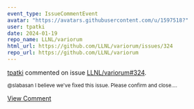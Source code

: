 ```yaml
---
event_type: IssueCommentEvent
avatar: "https://avatars.githubusercontent.com/u/1597518?"
user: tpatki
date: 2024-01-19
repo_name: LLNL/variorum
html_url: https://github.com/LLNL/variorum/issues/324
repo_url: https://github.com/LLNL/variorum
---
```


<a href='https://github.com/tpatki' target='_blank'>tpatki</a> commented on issue <a href='https://github.com/LLNL/variorum/issues/324' target='_blank'>LLNL/variorum#324</a>.

<small>@slabasan I believe we've fixed this issue. Please confirm and close....</small>

<a href='https://github.com/LLNL/variorum/issues/324' target='_blank'>View Comment</a>